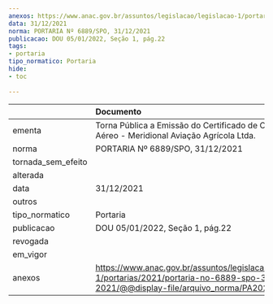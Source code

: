 ```yaml
---
anexos: https://www.anac.gov.br/assuntos/legislacao/legislacao-1/portarias/2021/portaria-no-6889-spo-31-12-2021/@@display-file/arquivo_norma/PA2021-6889.pdf
data: 31/12/2021
norma: PORTARIA Nº 6889/SPO, 31/12/2021
publicacao: DOU 05/01/2022, Seção 1, pág.22
tags:
- portaria
tipo_normatico: Portaria
hide: 
- toc 
 
---
```


|                    | Documento                                                                                                                                            |
|:-------------------|:-----------------------------------------------------------------------------------------------------------------------------------------------------|
| ementa             | Torna Pública a Emissão do Certificado de Operador Aéreo - Meridional Aviação Agrícola Ltda.                                                         |
| norma              | PORTARIA Nº 6889/SPO, 31/12/2021                                                                                                                     |
| tornada_sem_efeito |                                                                                                                                                      |
| alterada           |                                                                                                                                                      |
| data               | 31/12/2021                                                                                                                                           |
| outros             |                                                                                                                                                      |
| tipo_normatico     | Portaria                                                                                                                                             |
| publicacao         | DOU 05/01/2022, Seção 1, pág.22                                                                                                                      |
| revogada           |                                                                                                                                                      |
| em_vigor           |                                                                                                                                                      |
| anexos             | https://www.anac.gov.br/assuntos/legislacao/legislacao-1/portarias/2021/portaria-no-6889-spo-31-12-2021/@@display-file/arquivo_norma/PA2021-6889.pdf |